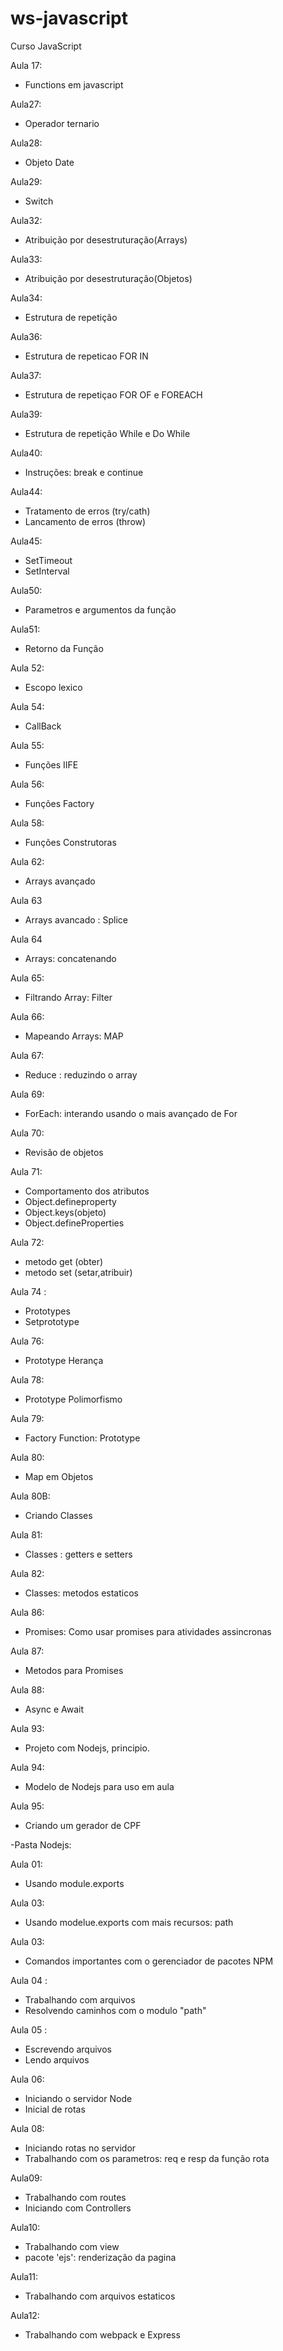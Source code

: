 # ws-javascript
Curso JavaScript


Aula 17:
- Functions em javascript

Aula27: 
- Operador ternario

Aula28:
- Objeto Date
  
Aula29:
- Switch

Aula32:
- Atribuição por desestruturação(Arrays)

Aula33:
- Atribuição por desestruturação(Objetos)

Aula34:
- Estrutura de repetição

Aula36:
- Estrutura de repeticao FOR IN

Aula37:
- Estrutura de repetiçao FOR OF e FOREACH

Aula39:
- Estrutura de repetição While e Do While

Aula40:
- Instruções: break e continue

Aula44:
- Tratamento de erros (try/cath)
- Lancamento de erros (throw)


Aula45: 
- SetTimeout
- SetInterval

Aula50:
- Parametros  e argumentos da função

Aula51:
- Retorno da Função

Aula 52:
 - Escopo lexico

Aula 54:
 - CallBack

Aula 55:
 - Funções IIFE

Aula 56:
 - Funções Factory

Aula 58:
 - Funções Construtoras

Aula 62:
 - Arrays avançado

Aula 63
 - Arrays avancado : Splice

Aula 64
 - Arrays: concatenando

Aula 65:
 - Filtrando Array: Filter

Aula 66:
 - Mapeando Arrays: MAP

Aula 67:
 - Reduce : reduzindo o array

Aula 69:
 - ForEach: interando usando o mais avançado de For

Aula 70:
 - Revisão de objetos

Aula 71:
 - Comportamento dos atributos
 - Object.defineproperty
 - Object.keys(objeto)
 - Object.defineProperties

Aula 72:
 - metodo get (obter)
 - metodo set (setar,atribuir)

Aula 74 : 
 - Prototypes
 - Setprototype

Aula 76:
 - Prototype Herança

Aula 78:
 - Prototype Polimorfismo

Aula 79:
 - Factory Function: Prototype

Aula 80:
 - Map em Objetos

Aula 80B:
 -  Criando Classes

Aula 81:
 - Classes : getters e setters

Aula 82:
 - Classes: metodos estaticos

Aula 86:
 - Promises: Como usar promises para atividades assincronas

Aula 87:
 - Metodos para Promises

Aula 88:
 - Async e Await

Aula 93:
 - Projeto com Nodejs, principio.

Aula 94:
 - Modelo de Nodejs para uso em aula

Aula 95:
 - Criando um gerador de CPF


-Pasta Nodejs:

Aula 01:
 - Usando module.exports

Aula 03:
 - Usando modelue.exports com mais recursos: path

Aula 03:
  - Comandos importantes com o gerenciador de pacotes NPM

Aula 04 :
 - Trabalhando com arquivos
 - Resolvendo caminhos com o modulo "path" 

Aula 05 :
 - Escrevendo arquivos
 - Lendo arquivos

Aula 06:
 - Iniciando o servidor Node
 - Inicial de rotas

Aula 08:
 - Iniciando rotas no servidor
 - Trabalhando com os parametros: req e resp da função rota

Aula09:
 - Trabalhando com routes
 - Iniciando com Controllers

Aula10:
 - Trabalhando com view
 - pacote 'ejs': renderização da pagina

Aula11:
 - Trabalhando com arquivos estaticos

Aula12:
 - Trabalhando com webpack e Express
 
